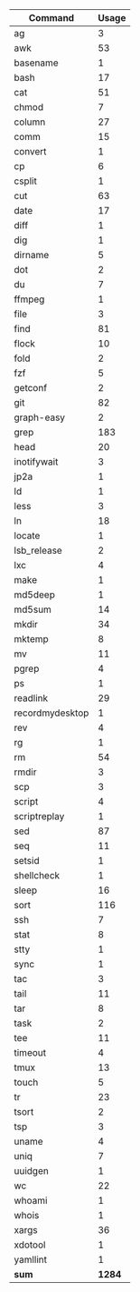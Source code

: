 | Command          | Usage     |
| ---              | ---       |
| ag               | 3         |
| awk              | 53        |
| basename         | 1         |
| bash             | 17        |
| cat              | 51        |
| chmod            | 7         |
| column           | 27        |
| comm             | 15        |
| convert          | 1         |
| cp               | 6         |
| csplit           | 1         |
| cut              | 63        |
| date             | 17        |
| diff             | 1         |
| dig              | 1         |
| dirname          | 5         |
| dot              | 2         |
| du               | 7         |
| ffmpeg           | 1         |
| file             | 3         |
| find             | 81        |
| flock            | 10        |
| fold             | 2         |
| fzf              | 5         |
| getconf          | 2         |
| git              | 82        |
| graph-easy       | 2         |
| grep             | 183       |
| head             | 20        |
| inotifywait      | 3         |
| jp2a             | 1         |
| ld               | 1         |
| less             | 3         |
| ln               | 18        |
| locate           | 1         |
| lsb_release      | 2         |
| lxc              | 4         |
| make             | 1         |
| md5deep          | 1         |
| md5sum           | 14        |
| mkdir            | 34        |
| mktemp           | 8         |
| mv               | 11        |
| pgrep            | 4         |
| ps               | 1         |
| readlink         | 29        |
| recordmydesktop  | 1         |
| rev              | 4         |
| rg               | 1         |
| rm               | 54        |
| rmdir            | 3         |
| scp              | 3         |
| script           | 4         |
| scriptreplay     | 1         |
| sed              | 87        |
| seq              | 11        |
| setsid           | 1         |
| shellcheck       | 1         |
| sleep            | 16        |
| sort             | 116       |
| ssh              | 7         |
| stat             | 8         |
| stty             | 1         |
| sync             | 1         |
| tac              | 3         |
| tail             | 11        |
| tar              | 8         |
| task             | 2         |
| tee              | 11        |
| timeout          | 4         |
| tmux             | 13        |
| touch            | 5         |
| tr               | 23        |
| tsort            | 2         |
| tsp              | 3         |
| uname            | 4         |
| uniq             | 7         |
| uuidgen          | 1         |
| wc               | 22        |
| whoami           | 1         |
| whois            | 1         |
| xargs            | 36        |
| xdotool          | 1         |
| yamllint         | 1         |
| __sum__          | __1284__  |
